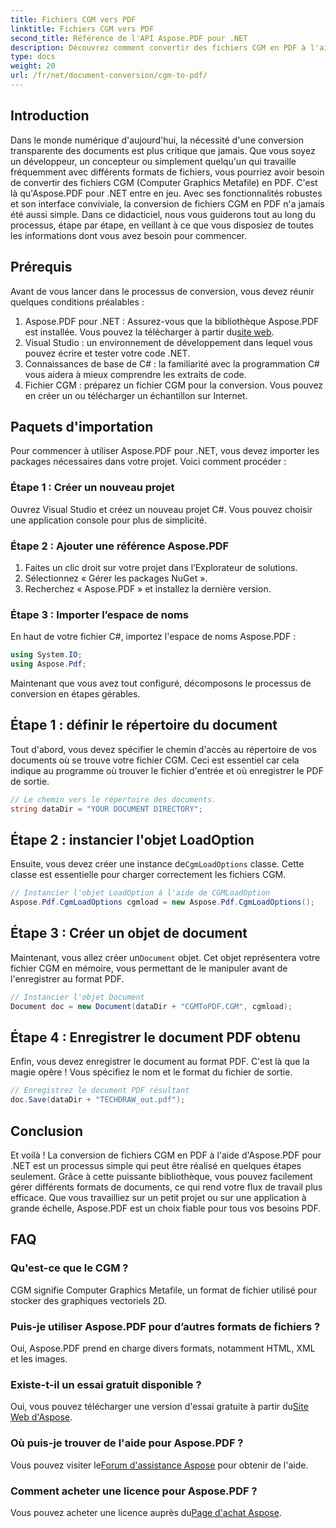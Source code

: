 ```yaml
---
title: Fichiers CGM vers PDF
linktitle: Fichiers CGM vers PDF
second_title: Référence de l'API Aspose.PDF pour .NET
description: Découvrez comment convertir des fichiers CGM en PDF à l'aide d'Aspose.PDF pour .NET grâce à ce guide étape par étape. Idéal pour les développeurs et les concepteurs.
type: docs
weight: 20
url: /fr/net/document-conversion/cgm-to-pdf/
---
```

## Introduction

Dans le monde numérique d'aujourd'hui, la nécessité d'une conversion transparente des documents est plus critique que jamais. Que vous soyez un développeur, un concepteur ou simplement quelqu'un qui travaille fréquemment avec différents formats de fichiers, vous pourriez avoir besoin de convertir des fichiers CGM (Computer Graphics Metafile) en PDF. C'est là qu'Aspose.PDF pour .NET entre en jeu. Avec ses fonctionnalités robustes et son interface conviviale, la conversion de fichiers CGM en PDF n'a jamais été aussi simple. Dans ce didacticiel, nous vous guiderons tout au long du processus, étape par étape, en veillant à ce que vous disposiez de toutes les informations dont vous avez besoin pour commencer.

## Prérequis

Avant de vous lancer dans le processus de conversion, vous devez réunir quelques conditions préalables :

1.  Aspose.PDF pour .NET : Assurez-vous que la bibliothèque Aspose.PDF est installée. Vous pouvez la télécharger à partir du[site web](https://releases.aspose.com/pdf/net/).
2. Visual Studio : un environnement de développement dans lequel vous pouvez écrire et tester votre code .NET.
3. Connaissances de base de C# : la familiarité avec la programmation C# vous aidera à mieux comprendre les extraits de code.
4. Fichier CGM : préparez un fichier CGM pour la conversion. Vous pouvez en créer un ou télécharger un échantillon sur Internet.

## Paquets d'importation

Pour commencer à utiliser Aspose.PDF pour .NET, vous devez importer les packages nécessaires dans votre projet. Voici comment procéder :

### Étape 1 : Créer un nouveau projet

Ouvrez Visual Studio et créez un nouveau projet C#. Vous pouvez choisir une application console pour plus de simplicité.

### Étape 2 : Ajouter une référence Aspose.PDF

1. Faites un clic droit sur votre projet dans l’Explorateur de solutions.
2. Sélectionnez « Gérer les packages NuGet ».
3. Recherchez « Aspose.PDF » et installez la dernière version.

### Étape 3 : Importer l’espace de noms

En haut de votre fichier C#, importez l'espace de noms Aspose.PDF :

```csharp
using System.IO;
using Aspose.Pdf;
```

Maintenant que vous avez tout configuré, décomposons le processus de conversion en étapes gérables.

## Étape 1 : définir le répertoire du document

Tout d'abord, vous devez spécifier le chemin d'accès au répertoire de vos documents où se trouve votre fichier CGM. Ceci est essentiel car cela indique au programme où trouver le fichier d'entrée et où enregistrer le PDF de sortie.

```csharp
// Le chemin vers le répertoire des documents.
string dataDir = "YOUR DOCUMENT DIRECTORY";
```

## Étape 2 : instancier l'objet LoadOption

 Ensuite, vous devez créer une instance de`CgmLoadOptions` classe. Cette classe est essentielle pour charger correctement les fichiers CGM.

```csharp
// Instancier l'objet LoadOption à l'aide de CGMLoadOption
Aspose.Pdf.CgmLoadOptions cgmload = new Aspose.Pdf.CgmLoadOptions();
```

## Étape 3 : Créer un objet de document

 Maintenant, vous allez créer un`Document` objet. Cet objet représentera votre fichier CGM en mémoire, vous permettant de le manipuler avant de l'enregistrer au format PDF.

```csharp
// Instancier l'objet Document
Document doc = new Document(dataDir + "CGMToPDF.CGM", cgmload);
```

## Étape 4 : Enregistrer le document PDF obtenu

Enfin, vous devez enregistrer le document au format PDF. C'est là que la magie opère ! Vous spécifiez le nom et le format du fichier de sortie.

```csharp
// Enregistrez le document PDF résultant
doc.Save(dataDir + "TECHDRAW_out.pdf");
```

## Conclusion

Et voilà ! La conversion de fichiers CGM en PDF à l'aide d'Aspose.PDF pour .NET est un processus simple qui peut être réalisé en quelques étapes seulement. Grâce à cette puissante bibliothèque, vous pouvez facilement gérer différents formats de documents, ce qui rend votre flux de travail plus efficace. Que vous travailliez sur un petit projet ou sur une application à grande échelle, Aspose.PDF est un choix fiable pour tous vos besoins PDF.

## FAQ

### Qu'est-ce que le CGM ?
CGM signifie Computer Graphics Metafile, un format de fichier utilisé pour stocker des graphiques vectoriels 2D.

### Puis-je utiliser Aspose.PDF pour d’autres formats de fichiers ?
Oui, Aspose.PDF prend en charge divers formats, notamment HTML, XML et les images.

### Existe-t-il un essai gratuit disponible ?
 Oui, vous pouvez télécharger une version d'essai gratuite à partir du[Site Web d'Aspose](https://releases.aspose.com/).

### Où puis-je trouver de l'aide pour Aspose.PDF ?
 Vous pouvez visiter le[Forum d'assistance Aspose](https://forum.aspose.com/c/pdf/10) pour obtenir de l'aide.

### Comment acheter une licence pour Aspose.PDF ?
 Vous pouvez acheter une licence auprès du[Page d'achat Aspose](https://purchase.aspose.com/buy).